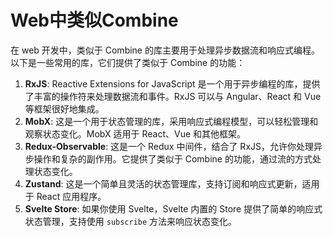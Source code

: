# Web中类似Combine

在 web 开发中，类似于 Combine 的库主要用于处理异步数据流和响应式编程。以下是一些常用的库，它们提供了类似于 Combine 的功能：

1. **RxJS**: Reactive Extensions for JavaScript 是一个用于异步编程的库，提供了丰富的操作符来处理数据流和事件。RxJS 可以与 Angular、React 和 Vue 等框架很好地集成。
2. **MobX**: 这是一个用于状态管理的库，采用响应式编程模型，可以轻松管理和观察状态变化。MobX 适用于 React、Vue 和其他框架。
3. **Redux-Observable**: 这是一个 Redux 中间件，结合了 RxJS，允许你处理异步操作和复杂的副作用。它提供了类似于 Combine 的功能，通过流的方式处理状态变化。
4. **Zustand**: 这是一个简单且灵活的状态管理库，支持订阅和响应式更新，适用于 React 应用程序。
5. **Svelte Store**: 如果你使用 Svelte，Svelte 内置的 Store 提供了简单的响应式状态管理，支持使用 `subscribe` 方法来响应状态变化。
